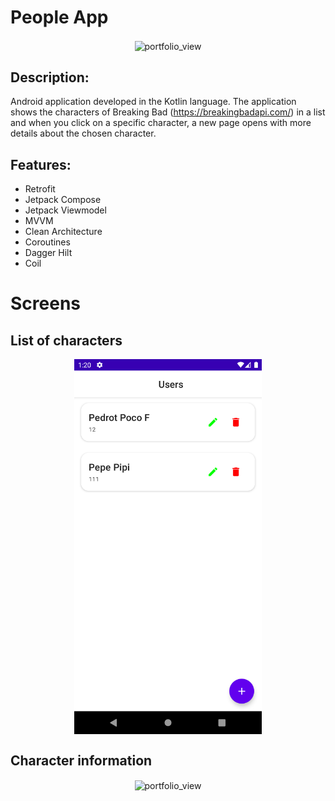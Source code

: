 # People App

<p align="center">
<img align="center" width="300" alt="portfolio_view" src="./docs/logo.png">
</p>

## Description:

Android application developed in the Kotlin language. The application shows the characters of Breaking Bad (https://breakingbadapi.com/) in a list and when you click on a specific character, a new page opens with more details about the chosen character.

## Features:

- Retrofit
- Jetpack Compose
- Jetpack Viewmodel
- MVVM
- Clean Architecture
- Coroutines
- Dagger Hilt
- Coil

# Screens

## List of characters

<p align="center">
<img align="center" width="300" alt="portfolio_view" src="./docs/list.png">
</p>

## Character information

<p align="center">
<img align="center" width="300" alt="portfolio_view" src="./docs/character.png">
</p>
